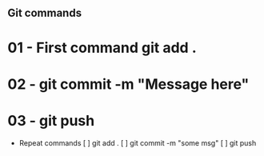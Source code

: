 ## Git commands

# 01 - First command git add .

# 02 - git commit -m "Message here"

# 03 - git push

- Repeat commands
  [ ] git add .
  [ ] git commit -m "some msg"
  [ ] git push

